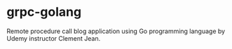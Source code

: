 # grpc-golang
Remote procedure call blog application using Go programming language by Udemy instructor Clement Jean.
